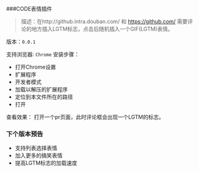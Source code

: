 ###CODE表情插件
> 描述：在http://github.intra.douban.com/ 和 https://github.com/ 需要评论的地方插入LGTM标志，点击后随机插入一个GIF(LGTM)表情。

版本：`0.0.1`

支持浏览器: `Chrome`
安装步骤：
- 打开Chrome设置
-  扩展程序
-  开发者模式
-  加载以解压的扩展程序
-  定位到本文件所在的路径
-  打开

查看效果：
打开一个pr页面，此时评论框会出现一个LGTM的标志。

### 下个版本预告
-  支持列表选择表情
-  加入更多的搞笑表情
-  提高LGTM标志的加载速度
